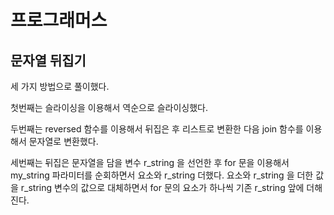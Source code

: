 # 프로그래머스

## 문자열 뒤집기

세 가지 방법으로 풀이했다.

첫번째는 슬라이싱을 이용해서 역순으로 슬라이싱했다. 

두번째는 reversed 함수를 이용해서 뒤집은 후 리스트로 변환한 다음 join 함수를 이용해서 문자열로 변환했다. 

세번째는 뒤집은 문자열을 담을 변수 r_string 을 선언한 후 for 문을 이용해서 my_string 파라미터를 순회하면서 요소와 r_string 더했다. 요소와 r_string 을 더한 값을 r_string 변수의 값으로 대체하면서 for 문의 요소가 하나씩 기존 r_string 앞에 더해진다.

